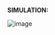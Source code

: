 **SIMULATION:**

![image](https://user-images.githubusercontent.com/94242252/144361870-91501837-31ca-4a36-a9c9-8348dd99a0c7.png)

